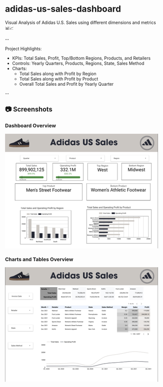 # adidas-us-sales-dashboard

Visual Analysis of Adidas U.S. Sales using different dimensions and metrics 📊📈

--

Project Highlights:

- KPIs: Total Sales, Profit, Top/Bottom Regions, Products, and Retailers
- Controls: Yearly Quarters, Products, Regions, State, Sales Method
- Charts:
    - Total Sales along with Profit by Region
    - Total Sales along with Profit by Product
    - Overall Total Sales and Profit by Yearly Quarter
 
--

## 📷 Screenshots

### Dashboard Overview 
![Dashboard Overview](dashboard-overview.png)

### Charts and Tables Overview 
![Dashboard Overview](dashboard-details.png)
